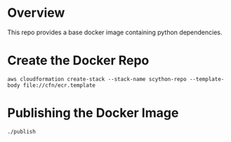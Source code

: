 # Overview
This repo provides a base docker image containing python dependencies.

# Create the Docker Repo
`aws cloudformation create-stack --stack-name scython-repo --template-body file://cfn/ecr.template`

# Publishing the Docker Image
`./publish`